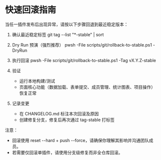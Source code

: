 # 快速回滚指南

当任一插件发布后出现异常，请按以下步骤回退到最近稳定版本：

1. 确认最近稳定标签
   git tag --list "*-stable" | sort

2. Dry Run 预演（强烈推荐）
   pwsh -File scripts/git/rollback-to-stable.ps1 -DryRun

3. 执行回滚
   pwsh -File scripts/git/rollback-to-stable.ps1 -Tag vX.Y.Z-stable

4. 验证
   - 运行本地构建/测试
   - 页面核心功能（数据加载、表单提交、成员管理、统计图表、项目操作）恢复正常

5. 记录变更
   - 在 CHANGELOG.md 标注本次回滚及原因
   - 创建修复分支，修复后再次通过 tag-stable 打标签

注意：
- 回滚使用 reset --hard + push --force，请确保你理解其影响并沟通团队成员。
- 若需要仅回滚单插件，请使用分支级修复而非全仓库回滚。